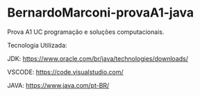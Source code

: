 # BernardoMarconi-provaA1-java
Prova A1 UC programação e soluções computacionais.

Tecnologia Utilizada:

JDK: https://www.oracle.com/br/java/technologies/downloads/

VSCODE: https://code.visualstudio.com/

JAVA: https://www.java.com/pt-BR/
